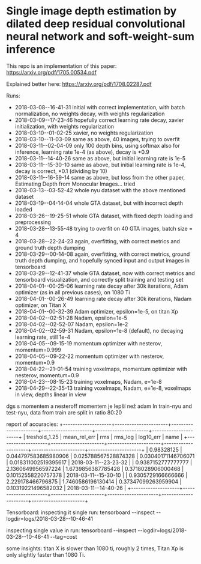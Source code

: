 # Single image depth estimation by dilated deep residual convolutional neural network and soft-weight-sum inference

This repo is an implementation of this paper: https://arxiv.org/pdf/1705.00534.pdf

Explained better here: https://arxiv.org/pdf/1708.02287.pdf

Runs: 
 - 2018-03-08--16-41-31 initial with correct implementation, with batch normalization, no weights decay, with weights regularization
 - 2018-03-09--17-23-46 hopefully correct learning rate decay, xavier initialization, with weights regularization
 - 2018-03-10--01-02-25 xavier, no weights regularization
 - 2018-03-10--11-03-09 same as above, 40 images, trying to overfit
 - 2018-03-11--02-04-09 only 100 depth bins, using softmax also for inference, learning rate 1e-4 (as above), decay is *0.9
 - 2018-03-11--14-40-26 same as above, but initial learning rate is 1e-5
 - 2018-03-11--15-30-10 same as above, but initial learning rate is 1e-4, decay is correct, *0.1 (dividing by 10)
 - 2018-03-11--16-59-14 same as above, but loss from the other paper, Estimating Depth from Monocular Images... tried
 - 2018-03-13--03-52-42 whole nyu dataset with the above mentioned dataset
 - 2018-03-19--04-14-04 whole GTA dataset, but with incorrect depth loaded
 - 2018-03-26--19-25-51 whole GTA dataset, with fixed depth loading and preprocessing
 - 2018-03-28--13-55-48 trying to overfit on 40 GTA images, batch size = 4
 - 2018-03-28--22-24-23 again, overfitting, with correct metrics and ground truth depth dumping
 - 2018-03-29--00-14-08 again, overfitting, with correct metrics, ground truth depth dumping, and hopefully synced input and output images in tensorboard
 - 2018-03-29--12-41-37 whole GTA dataset, now with correct metrics and tensorboard visualization, and correctly split training and testing set
 - 2018-04-01--00-25-06 learning rate decay after 30k iterations, Adam optimizer (as in all previous cases), on 1080 Ti
 - 2018-04-01--00-26-49 learning rate decay after 30k iterations, Nadam optimizer, on Titan X
 - 2018-04-01--00-32-39 Adam optimizer, epsilon=1e-5, on titan Xp
 - 2018-04-02--02-51-28 Nadam, epsilon=1e-5
 - 2018-04-02--02-52-07 Nadam, epsilon=1e-2
 - 2018-04-02--02-59-31 Nadam, epsilon=1e-8 (default), no decaying learning rate, still 1e-4
 - 2018-04-05--09-15-19 momentum optimizer with nesterov, momentum=0.999
 - 2018-04-05--09-22-22 momentum optimizer with nesterov, momentum=0.9
 - 2018-04-22--21-01-54 training voxelmaps, momentum optimizer with nesterov, momentum=0.9
 - 2018-04-23--08-15-23 training voxelmaps, Nadam, e=1e-8
 - 2018-04-29--22-35-13 training voxelmaps, Nadam, e=1e-8, voxelmaps in view, depths linear in view


dgs s momentem a nesteroff momentem je lepší než adam
 In train-nyu and test-nyu, data from train are split in ratio 80:20
 
 
 report of accuracies:
 +--------------------+----------------------+----------------------+---------------------+----------------------+----------------------+
|   treshold_1.25    |     mean_rel_err     |         rms          |       rms_log       |      log10_err       |         name         |
+--------------------+----------------------+----------------------+---------------------+----------------------+----------------------+
|     0.98328125     | 0.044797583685980906 | 0.025788567528874328 | 0.03040171146706071 | 0.018311002519395617 | 2018-03-11--23-23-32 |
| 0.9387152777777777 |  2.1360649956597224  |  1.6739856387785428  |  0.3718028906000468 | 0.10152558220757378  | 2018-03-11--15-30-10 |
| 0.9305729166666666 |  2.229178466796875   |  1.7460586196130414  | 0.37347099263959904 | 0.10319221496582032  | 2018-03-11--14-40-26 |
+--------------------+----------------------+----------------------+---------------------+----------------------+----------------------+


Tensorboard:
inspecting it single run:
tensorboard --inspect --logdir=logs/2018-03-28--10-46-41 

inspecting single value in run:
tensorboard --inspect --logdir=logs/2018-03-28--10-46-41 --tag=cost


some insights: titan X is slower than 1080 ti, roughly 2 times, Titan Xp is only slightly faster than 1080 Ti.
